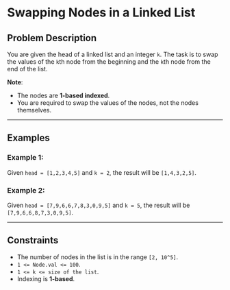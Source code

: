 # Swapping Nodes in a Linked List

## Problem Description

You are given the head of a linked list and an integer `k`. The task is to swap the values of the `k`th node from the beginning and the `k`th node from the end of the list. 

**Note**: 
- The nodes are **1-based indexed**. 
- You are required to swap the values of the nodes, not the nodes themselves.

---

## Examples

### Example 1:
Given `head = [1,2,3,4,5]` and `k = 2`, the result will be `[1,4,3,2,5]`.  
### Example 2:
Given `head = [7,9,6,6,7,8,3,0,9,5]` and `k = 5`, the result will be `[7,9,6,6,8,7,3,0,9,5]`.

---

## Constraints

- The number of nodes in the list is in the range `[2, 10^5]`.
- `1 <= Node.val <= 100`.
- `1 <= k <= size of the list`.
- Indexing is **1-based**.


